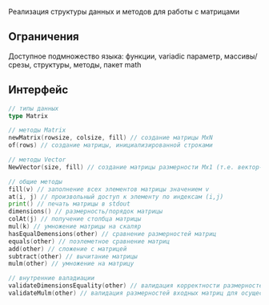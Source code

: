 Реализация структуры данных и методов для работы с матрицами

## Ограничения
Доступное подмножество языка: функции, variadic параметр, массивы/срезы, структуры, методы, пакет math

## Интерфейс
```go
// типы данных
type Matrix

// методы Matrix
newMatrix(rowsize, colsize, fill) // создание матрицы MxN
of(rows) // создание матрицы, инициализированной строками

// методы Vector
NewVector(size, fill) // создание матрицы размерности Mx1 (т.е. вектор-столбца)

// общие методы
fill(v) // заполнение всех элементов матрицы значением v
at(i, j) // произвольный доступ к элементу по индексам (i,j)
print() // печать матрицы в stdout
dimensions() // размерность/порядок матрицы
colAt(j) // получение столбца матрицы
mul(k) // умножение матрицы на скаляр
hasEqualDemensions(other) // сравнение размерностей матриц
equals(other) // поэлеметное сравнение матриц
add(other) // сложение с матрицей
subtract(other) // вычитание матрицы
mulm(other) // умножение на матрицу

// внутренние валадиации
validateDimensionsEquality(other) // валидация корректности размерностей матриц для осущетавления операций сложения/вычитания
validateMulm(other) // валидация размерностей входных матриц для осуществления операции умножения

```